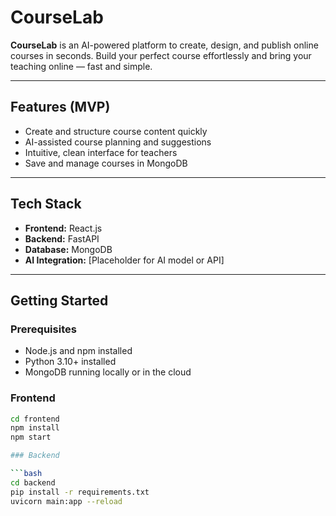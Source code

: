 # CourseLab

**CourseLab** is an AI-powered platform to create, design, and publish online courses in seconds. Build your perfect course effortlessly and bring your teaching online — fast and simple.

---

## Features (MVP)

- Create and structure course content quickly
- AI-assisted course planning and suggestions
- Intuitive, clean interface for teachers
- Save and manage courses in MongoDB

---

## Tech Stack

- **Frontend:** React.js  
- **Backend:** FastAPI  
- **Database:** MongoDB  
- **AI Integration:** [Placeholder for AI model or API]

---

## Getting Started

### Prerequisites

- Node.js and npm installed  
- Python 3.10+ installed  
- MongoDB running locally or in the cloud  

### Frontend

```bash
cd frontend
npm install
npm start

### Backend

```bash
cd backend
pip install -r requirements.txt
uvicorn main:app --reload